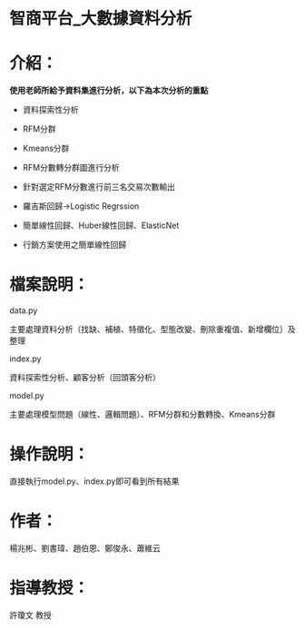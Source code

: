 **智商平台_大數據資料分析**
================

**介紹：**
=======

**使用老師所給予資料集進行分析，以下為本次分析的重點**

*   資料探索性分析
    
*   RFM分群
    
*   Kmeans分群
    
*   RFM分數轉分群圖進行分析
    
*   針對選定RFM分數進行前三名交易次數輸出
    
*   羅吉斯回歸->Logistic Regrssion
    
*   簡單線性回歸、Huber線性回歸、ElasticNet
    
*   行銷方案使用之簡單線性回歸
    

  

檔案說明：
=====

data.py

主要處理資料分析（找缺、補植、特徵化、型態改變、刪除重複值、新增欄位）及整理

index.py

資料探索性分析、顧客分析（回頭客分析）

model.py

主要處理模型問題（線性、邏輯問題）、RFM分群和分數轉換、Kmeans分群  

  

操作說明：
=====

  

直接執行model.py、index.py即可看到所有結果

  

作者：
===

  

楊兆彬、劉書瑋、趙伯恩、鄭俊永、蕭維云

  

指導教授：
=====

  

許瓊文 教授
